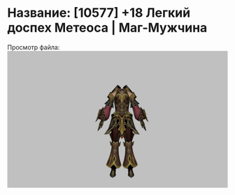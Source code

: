 # Название: [10577] +18 Легкий доспех Метеоса | Маг-Мужчина

Просмотр файла:
![p040030.png](p040030.png)